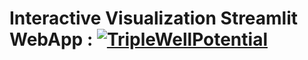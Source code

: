 # Interactive Visualization Streamlit WebApp : [![TripleWellPotential](https://img.shields.io/badge/StreamlitAPP-streamlit-red)](https://triplewellpotential.streamlit.app/)